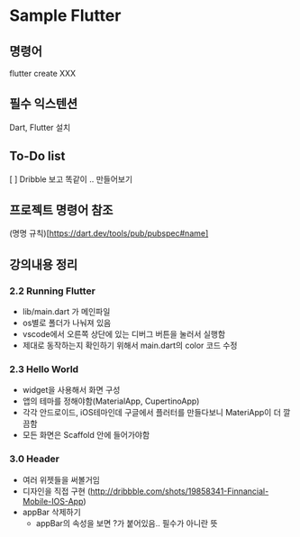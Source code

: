# Sample Flutter

## 명령어
flutter create XXX

## 필수 익스텐션
Dart, Flutter 설치

## To-Do list
[ ] Dribble 보고 똑같이 .. 만들어보기

## 프로젝트 명령어 참조 
(명명 규칙)[https://dart.dev/tools/pub/pubspec#name] </br>

## 강의내용 정리
### 2.2 Running Flutter
- lib/main.dart 가 메인파일
- os별로 폴더가 나눠져 있음
- vscode에서 오른쪽 상단에 있는 디버그 버튼을 눌러서 실행함
- 제대로 동작하는지 확인하기 위해서 main.dart의 color 코드 수정

### 2.3 Hello World
- widget을 사용해서 화면 구성
- 앱의 테마를 정해야함(MaterialApp, CupertinoApp)
- 각각 안드로이드, iOS테마인데 구글에서 플러터를 만들다보니 MateriApp이 더 깔끔함
- 모든 화면은 Scaffold 안에 들어가야함

### 3.0 Header
- 여러 위젯들을 써볼거임
- 디자인을 직접 구현 (http://dribbble.com/shots/19858341-Finnancial-Mobile-IOS-App)
- appBar 삭제하기
  - appBar의 속성을 보면 ?가 붙어있음.. 필수가 아니란 뜻
